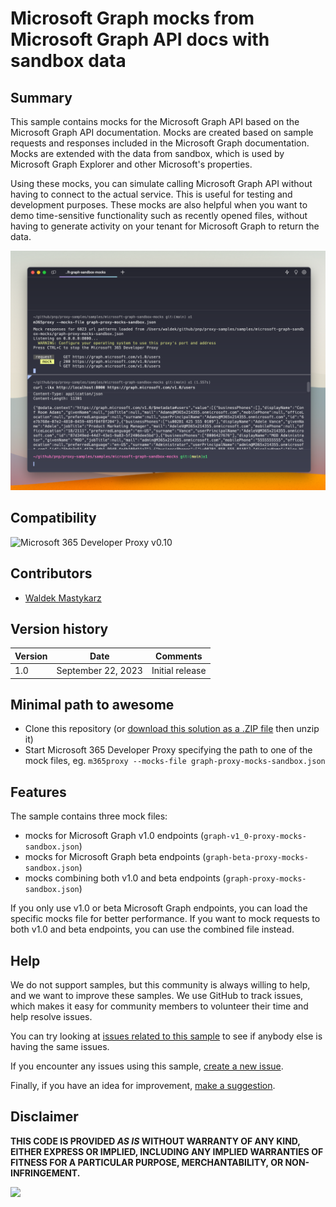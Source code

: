 # Microsoft Graph mocks from Microsoft Graph API docs with sandbox data

## Summary

This sample contains mocks for the Microsoft Graph API based on the Microsoft Graph API documentation. Mocks are created based on sample requests and responses included in the Microsoft Graph documentation. Mocks are extended with the data from sandbox, which is used by Microsoft Graph Explorer and other Microsoft's properties.

Using these mocks, you can simulate calling Microsoft Graph API without having to connect to the actual service. This is useful for testing and development purposes. These mocks are also helpful when you want to demo time-sensitive functionality such as recently opened files, without having to generate activity on your tenant for Microsoft Graph to return the data.

![Microsoft 365 Developer Proxy simulating mocking Microsoft Graph API request to /users](assets/screenshot.png)

## Compatibility

![Microsoft 365 Developer Proxy v0.10](https://img.shields.io/badge/m365proxy-v0.10-green.svg)

## Contributors

- [Waldek Mastykarz](https://github.com/waldekmastykarz)

## Version history

Version|Date|Comments
-------|----|--------
1.0|September 22, 2023|Initial release

## Minimal path to awesome

- Clone this repository (or [download this solution as a .ZIP file](https://pnp.github.io/download-partial/?url=https://github.com/pnp/proxy-samples/tree/main/samples/microsoft-graph-sandbox-mocks) then unzip it)
- Start Microsoft 365 Developer Proxy specifying the path to one of the mock files, eg. `m365proxy --mocks-file graph-proxy-mocks-sandbox.json`

## Features

The sample contains three mock files:

- mocks for Microsoft Graph v1.0 endpoints (`graph-v1_0-proxy-mocks-sandbox.json`)
- mocks for Microsoft Graph beta endpoints (`graph-beta-proxy-mocks-sandbox.json`)
- mocks combining both v1.0 and beta endpoints (`graph-proxy-mocks-sandbox.json`)

If you only use v1.0 or beta Microsoft Graph endpoints, you can load the specific mocks file for better performance. If you want to mock requests to both v1.0 and beta endpoints, you can use the combined file instead.

## Help

We do not support samples, but this community is always willing to help, and we want to improve these samples. We use GitHub to track issues, which makes it easy for  community members to volunteer their time and help resolve issues.

You can try looking at [issues related to this sample](https://github.com/pnp/proxy-samples/issues?q=label%3A%22sample%3A%20microsoft-graph-sandbox-mocks%22) to see if anybody else is having the same issues.

If you encounter any issues using this sample, [create a new issue](https://github.com/pnp/proxy-samples/issues/new).

Finally, if you have an idea for improvement, [make a suggestion](https://github.com/pnp/proxy-samples/issues/new).

## Disclaimer

**THIS CODE IS PROVIDED *AS IS* WITHOUT WARRANTY OF ANY KIND, EITHER EXPRESS OR IMPLIED, INCLUDING ANY IMPLIED WARRANTIES OF FITNESS FOR A PARTICULAR PURPOSE, MERCHANTABILITY, OR NON-INFRINGEMENT.**

![](https://m365-visitor-stats.azurewebsites.net/proxy-samples/samples/microsoft-graph-sandbox-mocks)
